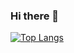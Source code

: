 ### Hi there 👋
[![Top Langs](https://github-readme-stats.vercel.app/api/top-langs/?username={rionagasaki}
)](https://github.com/anuraghazra/github-readme-stats)
<!--
**rionagasaki/rionagasaki** is a ✨ _special_ ✨ repository because its `README.md` ([![Top Langs](https://github-readme-stats.vercel.app/api/top-langs/?username={rionagasaki}
)](https://github.com/anuraghazra/github-readme-stats)) appears on your GitHub profile.

Here are some ideas to get you started:

- 🔭 I’m currently working on ...
- 🌱 I’m currently learning ...
- 👯 I’m looking to collaborate on ...
- 🤔 I’m looking for help with ...
- 💬 Ask me about ...
- 📫 How to reach me: ...
- 😄 Pronouns: ...
- ⚡ Fun fact: ...
-->
